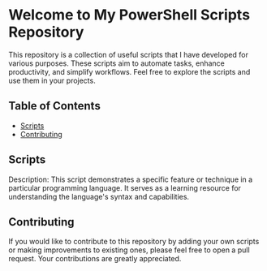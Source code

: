 # Welcome to My PowerShell Scripts Repository

This repository is a collection of useful scripts that I have developed for various purposes. These scripts aim to automate tasks, enhance productivity, and simplify workflows. Feel free to explore the scripts and use them in your projects.

## Table of Contents

- [Scripts](#scripts)
- [Contributing](#contributing)

## Scripts

Description: This script demonstrates a specific feature or technique in a particular programming language. It serves as a learning resource for understanding the language's syntax and capabilities.

## Contributing

If you would like to contribute to this repository by adding your own scripts or making improvements to existing ones, please feel free to open a pull request. Your contributions are greatly appreciated.

